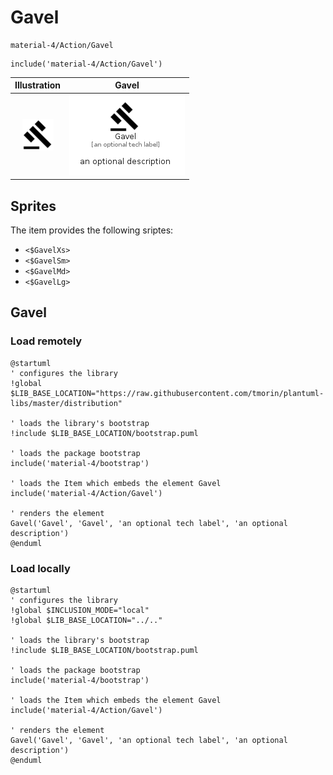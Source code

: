 # Gavel


```text
material-4/Action/Gavel
```

```text
include('material-4/Action/Gavel')
```



| Illustration | Gavel |
| :---: | :---: |
| ![illustration for Illustration](../../material-4/Action/Gavel.png) | ![illustration for Gavel](../../material-4/Action/Gavel.Local.png) |



## Sprites
The item provides the following sriptes:

- `<$GavelXs>`
- `<$GavelSm>`
- `<$GavelMd>`
- `<$GavelLg>`





## Gavel

### Load remotely
```plantuml
@startuml
' configures the library
!global $LIB_BASE_LOCATION="https://raw.githubusercontent.com/tmorin/plantuml-libs/master/distribution"

' loads the library's bootstrap
!include $LIB_BASE_LOCATION/bootstrap.puml

' loads the package bootstrap
include('material-4/bootstrap')

' loads the Item which embeds the element Gavel
include('material-4/Action/Gavel')

' renders the element
Gavel('Gavel', 'Gavel', 'an optional tech label', 'an optional description')
@enduml
```

### Load locally
```plantuml
@startuml
' configures the library
!global $INCLUSION_MODE="local"
!global $LIB_BASE_LOCATION="../.."

' loads the library's bootstrap
!include $LIB_BASE_LOCATION/bootstrap.puml

' loads the package bootstrap
include('material-4/bootstrap')

' loads the Item which embeds the element Gavel
include('material-4/Action/Gavel')

' renders the element
Gavel('Gavel', 'Gavel', 'an optional tech label', 'an optional description')
@enduml
```

